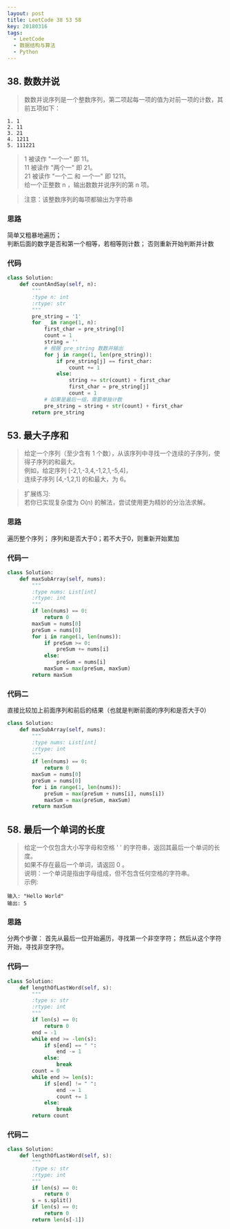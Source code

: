 ```yaml
---
layout: post
title: LeetCode 38 53 58
key: 20180316
tags: 
  - LeetCode
  - 数据结构与算法
  - Python
---
```


## 38. 数数并说
> 数数并说序列是一个整数序列，第二项起每一项的值为对前一项的计数，其前五项如下：
```
1. 1
2. 11
3. 21
4. 1211
5. 111221
```
> 1 被读作 "一个一" 即 11。  
> 11 被读作  "两个一" 即 21。  
> 21 被读作  "一个二 和 一个一" 即 1211。  
> 给一个正整数 n ，输出数数并说序列的第 n 项。 

> 注意：该整数序列的每项都输出为字符串  

### 思路
简单又粗暴地遍历；  
判断后面的数字是否和第一个相等，若相等则计数；
否则重新开始判断并计数

### 代码

```python
class Solution:
    def countAndSay(self, n):
        """
        :type n: int
        :rtype: str
        """
        pre_string = '1'
        for _ in range(1, n):
            first_char = pre_string[0]
            count = 1
            string = ''
            # 根据 pre_string 数数并输出
            for j in range(1, len(pre_string)):
                if pre_string[j] == first_char:
                    count += 1
                else:
                    string += str(count) + first_char
                    first_char = pre_string[j]
                    count = 1
            # 如果是最后一组，需要单独计数
            pre_string = string + str(count) + first_char
        return pre_string
```

## 53. 最大子序和
> 给定一个序列（至少含有 1 个数），从该序列中寻找一个连续的子序列，使得子序列的和最大。  
> 例如，给定序列 [-2,1,-3,4,-1,2,1,-5,4]，  
> 连续子序列 [4,-1,2,1] 的和最大，为 6。  

> 扩展练习:  
> 若你已实现复杂度为 O(n) 的解法，尝试使用更为精妙的分治法求解。

### 思路
遍历整个序列；
序列和是否大于0；若不大于0，则重新开始累加

### 代码一
```python
class Solution:
    def maxSubArray(self, nums):
        """
        :type nums: List[int]
        :rtype: int
        """
        if len(nums) == 0:
            return 0
        maxSum = nums[0]
        preSum = nums[0]
        for i in range(1, len(nums)):
            if preSum >= 0:
                preSum += nums[i]           
            else:
                preSum = nums[i]     
            maxSum = max(preSum, maxSum)
        return maxSum 
```

### 代码二
直接比较加上前面序列和前后的结果（也就是判断前面的序列和是否大于0）

```python
class Solution:
    def maxSubArray(self, nums):
        """
        :type nums: List[int]
        :rtype: int
        """
        if len(nums) == 0:
            return 0
        maxSum = nums[0]
        preSum = nums[0]
        for i in range(1, len(nums)):
            preSum = max(preSum + nums[i], nums[i])    
            maxSum = max(preSum, maxSum)
        return maxSum   
```

## 58. 最后一个单词的长度

> 给定一个仅包含大小写字母和空格 ' ' 的字符串，返回其最后一个单词的长度。  
> 如果不存在最后一个单词，请返回 0 。  
> 说明：一个单词是指由字母组成，但不包含任何空格的字符串。  
> 示例:
```
输入: "Hello World"
输出: 5
```

### 思路
分两个步骤：
首先从最后一位开始遍历，寻找第一个非空字符；
然后从这个字符开始，寻找非空字符。

### 代码一
```python
class Solution:
    def lengthOfLastWord(self, s):
        """
        :type s: str
        :rtype: int
        """
        if len(s) == 0:
            return 0
        end = -1
        while end >= -len(s):
            if s[end] == " ":
                end -= 1
            else:
                break
        count = 0
        while end >= len(s):
            if s[end] != " ":
                end -= 1
                count += 1
            else:
                break
        return count
```

### 代码二
```python
class Solution:
    def lengthOfLastWord(self, s):
        """
        :type s: str
        :rtype: int
        """
        if len(s) == 0:
            return 0
        s = s.split()
        if len(s) == 0:
            return 0
        return len(s[-1])
```
